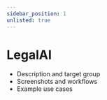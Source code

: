 ```yaml
---
sidebar_position: 1
unlisted: true
---
```


# LegalAI

- Description and target group
- Screenshots and workflows
- Example use cases
